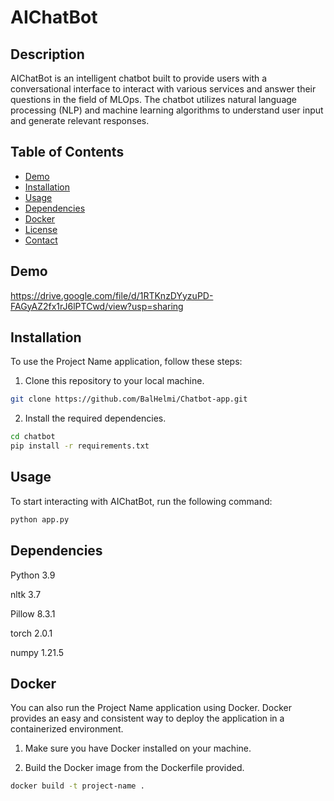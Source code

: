 # AIChatBot

## Description

AIChatBot is an intelligent chatbot built to provide users with a conversational interface to interact with various services and answer their questions in the field of MLOps. The chatbot utilizes natural language processing (NLP) and machine learning algorithms to understand user input and generate relevant responses.

## Table of Contents

- [Demo](#demo)
- [Installation](#installation)
- [Usage](#usage)
- [Dependencies](#dependencies)
- [Docker](#docker)
- [License](#license)
- [Contact](#contact)

## Demo

https://drive.google.com/file/d/1RTKnzDYyzuPD-FAGyAZ2fx1rJ6lPTCwd/view?usp=sharing

## Installation

To use the Project Name application, follow these steps:

1. Clone this repository to your local machine.
```bash
git clone https://github.com/BalHelmi/Chatbot-app.git
```
2. Install the required dependencies.
```bash
cd chatbot
pip install -r requirements.txt
```

## Usage

To start interacting with AIChatBot, run the following command:

```bash
python app.py
```

## Dependencies
Python 3.9 

nltk 3.7

Pillow 8.3.1

torch 2.0.1

numpy 1.21.5

## Docker

You can also run the Project Name application using Docker. Docker provides an easy and consistent way to deploy the application in a containerized environment.

1. Make sure you have Docker installed on your machine.

2. Build the Docker image from the Dockerfile provided.
```bash
docker build -t project-name .
```



